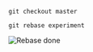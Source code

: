 ```git checkout master```

```git rebase experiment```

![Rebase done](https://jntakpe.github.io/dxp-training/resources/images/rebase_done.png)
